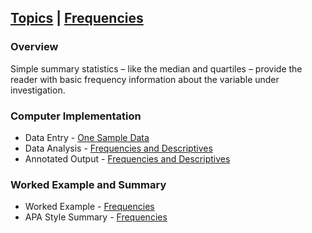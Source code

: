 ## [Topics](../Topics) | [Frequencies](../Topics/frequencies.md)

### Overview

Simple summary statistics – like the median and quartiles – provide the reader with basic frequency information about the variable under investigation.

### Computer Implementation

- Data Entry - [One Sample Data](../jamovi/data-entry/onesampledata.md)
- Data Analysis - [Frequencies and Descriptives](../jamovi/data-analysis/descriptives.md)
- Annotated Output - [Frequencies and Descriptives](../jamovi/annotated-output/descriptives.md)

### Worked Example and Summary

- Worked Example - [Frequencies](../Calculations/worked-examples/frequencies.md)
- APA Style Summary - [Frequencies](../Summaries/summarized-examples/frequencies.md)
